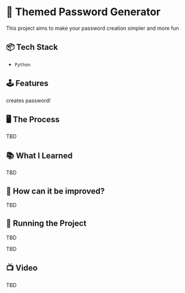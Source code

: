 # 🤖 Themed Password Generator

This project aims to make your password creation simpler and more fun

## 📦 Tech Stack

- `Python`

## 🕹️ Features

creates password!

## 🖥️ The Process

TBD

## 📚 What I Learned

TBD

## 🧠 How can it be improved?

TBD

## 👟 Running the Project

TBD

TBD

## 📺 Video

TBD
